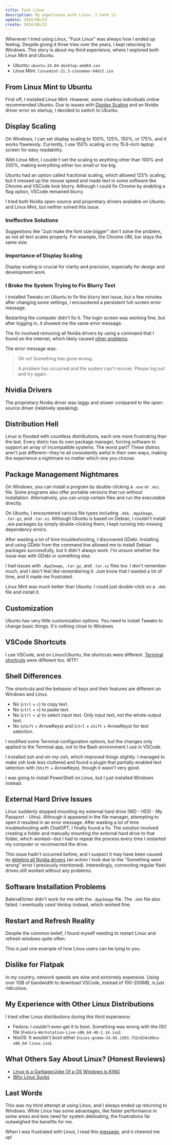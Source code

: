 ```yaml
---
title: Fuck Linux
description: My experience with Linux. I hate it.
update: 2024/06/23
create: 2024/08/23
---
```


Whenever I tried using Linux, "Fuck Linux" was always how I ended up feeling. Despite giving it three tries over the years, I kept returning to Windows. This story is about my third experience, where I explored both Linux Mint and Ubuntu.

-   Ubuntu: `ubuntu-24.04-desktop-amd64.iso`
-   Linux Mint: `linuxmint-21.3-cinnamon-64bit.iso`

## From Linux Mint to Ubuntu

First off, I installed Linux Mint. However, some clueless individuals online recommended Ubuntu. Due to issues with [Display Scaling](#display-scaling) and an Nvidia driver error on startup, I decided to switch to Ubuntu.

## Display Scaling

On Windows, I can set display scaling to 100%, 125%, 150%, or 175%, and it works flawlessly. Currently, I use 150% scaling on my 15.6-inch laptop screen for easy readability.

With Linux Mint, I couldn't set the scaling to anything other than 100% and 200%, making everything either too small or too big.

Ubuntu had an option called fractional scaling, which allowed 125% scaling, but it messed up the mouse speed and made text in some software like Chrome and VSCode look blurry. Although I could fix Chrome by enabling a flag option, VSCode remained blurry.

I tried both Nvidia open-source and proprietary drivers available on Ubuntu and Linux Mint, but neither solved this issue.

### Ineffective Solutions

Suggestions like "Just make the font size bigger" don't solve the problem, as not all text scales properly. For example, the Chrome URL bar stays the same size.

### Importance of Display Scaling

Display scaling is crucial for clarity and precision, especially for design and development work.

### I Broke the System Trying to Fix Blurry Text

I installed Tweaks on Ubuntu to fix the blurry text issue, but a few minutes after changing some settings, I encountered a persistent full-screen error message.

Restarting the computer didn't fix it. The login screen was working fine, but after logging in, it showed me the same error message.

The fix involved removing all Nvidia drivers by using a command that I found on the internet, which likely caused [other problems](#external-hard-drive-issues).

The error message was:

> Oh no! Something has gone wrong.
>
> A problem has occurred and the system can't recover. Please log out and try again.

## Nvidia Drivers

The proprietary Nvidia driver was laggy and slower compared to the open-source driver (relatively speaking).

## Distribution Hell

Linux is flooded with countless distributions, each one more frustrating than the last. Every distro has its own package manager, forcing software to support an array of incompatible systems. The worst part? These distros aren't just different—they're all consistently awful in their own ways, making the experience a nightmare no matter which one you choose.

## Package Management Nightmares

On Windows, you can install a program by double-clicking a `.exe` or `.msi` file. Some programs also offer portable versions that run without installation. Alternatively, you can unzip certain files and run the executable directly.

On Ubuntu, I encountered various file types including `.deb`, `.AppImage`, `.tar.gz`, and `.tar.xz`. Although Ubuntu is based on Debian, I couldn't install `.deb` packages by simply double-clicking them; I kept running into missing dependency errors.

After wasting a lot of time troubleshooting, I discovered GDebi. Installing and using GDebi from the command line allowed me to install Debian packages successfully, but it didn't always work. I'm unsure whether the issue was with GDebi or something else.

I had issues with `.AppImage`, `.tar.gz`, and `.tar.xz` files too. I don't remember much, and I don't feel like remembering it. Just know that I wasted a lot of time, and it made me frustrated.

Linux Mint was much better than Ubuntu. I could just double-click on a `.deb` file and install it.

## Customization

Ubuntu has very little customization options. You need to install Tweaks to change basic things. It's nothing close to Windows.

## VSCode Shortcuts

I use VSCode, and on Linux/Ubuntu, the shortcuts were different. [Terminal shortcuts](#shell-differences) were different too. WTF!

## Shell Differences

The shortcuts and the behavior of keys and their features are different on Windows and Linux.

-   No (`ctrl` + `c`) to copy text.
-   No (`ctrl` + `v`) to paste text.
-   No (`ctrl` + `a`) to select input text. Only input text, not the whote output text.
-   No (`shift` + ArrowKeys) and (`ctrl` + `shift` + ArrowKeys) for text selection.

I modified some Terminal configuration options, but the changes only applied to the Terminal app, not to the Bash environment I use in VSCode.

I installed zsh and oh-my-zsh, which improved things slightly. I managed to make zsh look less cluttered and found a plugin that partially enabled text selection with (`Shift` + ArrowKeys), though it wasn't very good.

I was going to install PowerShell on Linux, but I just installed Windows instead.

## External Hard Drive Issues

Linux suddenly stopped mounting my external hard drive (WD - HDD - My Passport - Ultra). Although it appeared in the file manager, attempting to open it resulted in an error message. After wasting a lot of time troubleshooting with ChatGPT, I finally found a fix. The solution involved creating a folder and manually mounting the external hard drive to that folder, which worked—but I had to repeat the process every time I restarted my computer or reconnected the drive.

This issue hadn't occurred before, and I suspect it may have been caused by [deleting all Nvidia drivers](#i-broke-the-system-trying-to-fix-blurry-text) (an action I took due to the "Something went wrong" error I previously mentioned). Interestingly, connecting regular flash drives still worked without any problems.

## Software Installation Problems

BalenaEtcher didn't work for me with the `.AppImage` file. The `.deb` file also failed. I eventually used Ventoy instead, which worked fine.

## Restart and Refresh Reality

Despite the common belief, I found myself needing to restart Linux and refresh windows quite often.

This is just one example of how Linux users can be lying to you.

## Dislike for Flatpak

In my country, network speeds are slow and extremely expensive. Using over 1GB of bandwidth to download VSCode, instead of 100-200MB, is just ridiculous.

## My Experience with Other Linux Distributions

I tried other Linux distributions during this third experience:

-   Fedora: I couldn't even get it to boot. Something was wrong with the ISO file (`Fedora-Workstation-Live-x86_64-40-1.14.iso`).
-   NixOS: It wouldn't boot either (`nixos-gnome-24.05.1503.752c634c09ce-x86_64-linux.iso`).

## What Others Say About Linux? (Honest Reviews)

-   [Linux Is a Garbage/Joke Of a OS Windows Is KING](https://www.youtube.com/watch?v=GZUujOCPJKE)
-   [Why Linux Sucks](https://www.youtube.com/watch?v=oTiztqndGco)

## Last Words

This was my third attempt at using Linux, and I always ended up returning to Windows. While Linux has some advantages, like faster performance in some areas and less need for system debloating, the frustrations far outweighed the benefits for me.

When I was frustrated with Linux, I read this [message](https://devrant.com/rants/1903975/does-linux-suck-imho-yes-a-lot-of-the-people-bash-windows-regarding-automatic-re), and it cheered me up!
